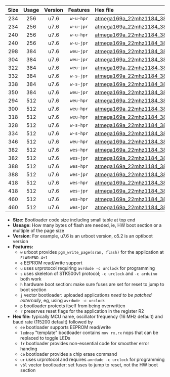 |Size|Usage|Version|Features|Hex file|
|:-:|:-:|:-:|:-:|:--|
|234|256|u7.6|`w-u-hpr`|[atmega169a_22mhz1184_38400bps_ur.hex](https://raw.githubusercontent.com/stefanrueger/urboot/main//atmega169a_22mhz1184_38400bps_ur.hex)|
|234|256|u7.6|`w-u-jpr`|[atmega169a_22mhz1184_38400bps_ur_vbl.hex](https://raw.githubusercontent.com/stefanrueger/urboot/main//atmega169a_22mhz1184_38400bps_ur_vbl.hex)|
|240|256|u7.6|`w-u-hpr`|[atmega169a_22mhz1184_38400bps_lednop_ur.hex](https://raw.githubusercontent.com/stefanrueger/urboot/main//atmega169a_22mhz1184_38400bps_lednop_ur.hex)|
|240|256|u7.6|`w-u-jpr`|[atmega169a_22mhz1184_38400bps_lednop_ur_vbl.hex](https://raw.githubusercontent.com/stefanrueger/urboot/main//atmega169a_22mhz1184_38400bps_lednop_ur_vbl.hex)|
|298|384|u7.6|`weu-jpr`|[atmega169a_22mhz1184_38400bps_ee_ur_vbl.hex](https://raw.githubusercontent.com/stefanrueger/urboot/main//atmega169a_22mhz1184_38400bps_ee_ur_vbl.hex)|
|304|384|u7.6|`weu-jpr`|[atmega169a_22mhz1184_38400bps_ee_lednop_ur_vbl.hex](https://raw.githubusercontent.com/stefanrueger/urboot/main//atmega169a_22mhz1184_38400bps_ee_lednop_ur_vbl.hex)|
|322|384|u7.6|`weu-jpr`|[atmega169a_22mhz1184_38400bps_ee_lednop_fr_ur_vbl.hex](https://raw.githubusercontent.com/stefanrueger/urboot/main//atmega169a_22mhz1184_38400bps_ee_lednop_fr_ur_vbl.hex)|
|332|384|u7.6|`w-s-jpr`|[atmega169a_22mhz1184_38400bps_vbl.hex](https://raw.githubusercontent.com/stefanrueger/urboot/main//atmega169a_22mhz1184_38400bps_vbl.hex)|
|338|384|u7.6|`w-s-jpr`|[atmega169a_22mhz1184_38400bps_lednop_vbl.hex](https://raw.githubusercontent.com/stefanrueger/urboot/main//atmega169a_22mhz1184_38400bps_lednop_vbl.hex)|
|350|384|u7.6|`weu-jpr`|[atmega169a_22mhz1184_38400bps_ee_lednop_fr_ce_ur_vbl.hex](https://raw.githubusercontent.com/stefanrueger/urboot/main//atmega169a_22mhz1184_38400bps_ee_lednop_fr_ce_ur_vbl.hex)|
|294|512|u7.6|`weu-hpr`|[atmega169a_22mhz1184_38400bps_ee_ur.hex](https://raw.githubusercontent.com/stefanrueger/urboot/main//atmega169a_22mhz1184_38400bps_ee_ur.hex)|
|300|512|u7.6|`weu-hpr`|[atmega169a_22mhz1184_38400bps_ee_lednop_ur.hex](https://raw.githubusercontent.com/stefanrueger/urboot/main//atmega169a_22mhz1184_38400bps_ee_lednop_ur.hex)|
|318|512|u7.6|`weu-hpr`|[atmega169a_22mhz1184_38400bps_ee_lednop_fr_ur.hex](https://raw.githubusercontent.com/stefanrueger/urboot/main//atmega169a_22mhz1184_38400bps_ee_lednop_fr_ur.hex)|
|328|512|u7.6|`w-s-hpr`|[atmega169a_22mhz1184_38400bps.hex](https://raw.githubusercontent.com/stefanrueger/urboot/main//atmega169a_22mhz1184_38400bps.hex)|
|334|512|u7.6|`w-s-hpr`|[atmega169a_22mhz1184_38400bps_lednop.hex](https://raw.githubusercontent.com/stefanrueger/urboot/main//atmega169a_22mhz1184_38400bps_lednop.hex)|
|346|512|u7.6|`weu-hpr`|[atmega169a_22mhz1184_38400bps_ee_lednop_fr_ce_ur.hex](https://raw.githubusercontent.com/stefanrueger/urboot/main//atmega169a_22mhz1184_38400bps_ee_lednop_fr_ce_ur.hex)|
|382|512|u7.6|`wes-hpr`|[atmega169a_22mhz1184_38400bps_ee.hex](https://raw.githubusercontent.com/stefanrueger/urboot/main//atmega169a_22mhz1184_38400bps_ee.hex)|
|382|512|u7.6|`wes-jpr`|[atmega169a_22mhz1184_38400bps_ee_vbl.hex](https://raw.githubusercontent.com/stefanrueger/urboot/main//atmega169a_22mhz1184_38400bps_ee_vbl.hex)|
|388|512|u7.6|`wes-hpr`|[atmega169a_22mhz1184_38400bps_ee_lednop.hex](https://raw.githubusercontent.com/stefanrueger/urboot/main//atmega169a_22mhz1184_38400bps_ee_lednop.hex)|
|388|512|u7.6|`wes-jpr`|[atmega169a_22mhz1184_38400bps_ee_lednop_vbl.hex](https://raw.githubusercontent.com/stefanrueger/urboot/main//atmega169a_22mhz1184_38400bps_ee_lednop_vbl.hex)|
|418|512|u7.6|`wes-hpr`|[atmega169a_22mhz1184_38400bps_ee_lednop_fr.hex](https://raw.githubusercontent.com/stefanrueger/urboot/main//atmega169a_22mhz1184_38400bps_ee_lednop_fr.hex)|
|418|512|u7.6|`wes-jpr`|[atmega169a_22mhz1184_38400bps_ee_lednop_fr_vbl.hex](https://raw.githubusercontent.com/stefanrueger/urboot/main//atmega169a_22mhz1184_38400bps_ee_lednop_fr_vbl.hex)|
|460|512|u7.6|`wes-hpr`|[atmega169a_22mhz1184_38400bps_ee_lednop_fr_ce.hex](https://raw.githubusercontent.com/stefanrueger/urboot/main//atmega169a_22mhz1184_38400bps_ee_lednop_fr_ce.hex)|
|460|512|u7.6|`wes-jpr`|[atmega169a_22mhz1184_38400bps_ee_lednop_fr_ce_vbl.hex](https://raw.githubusercontent.com/stefanrueger/urboot/main//atmega169a_22mhz1184_38400bps_ee_lednop_fr_ce_vbl.hex)|

- **Size:** Bootloader code size including small table at top end
- **Useage:** How many bytes of flash are needed, ie, HW boot section or a multiple of the page size
- **Version:** For example, u7.6 is an urboot version, o5.2 is an optiboot version
- **Features:**
  + `w` urboot provides `pgm_write_page(sram, flash)` for the application at `FLASHEND-4+1`
  + `e` EEPROM read/write support
  + `u` uses urprotocol requiring `avrdude -c urclock` for programming
  + `s` uses skeleton of STK500v1 protocol; `-c urclock` and `-c arduino` both work
  + `h` hardware boot section: make sure fuses are set for reset to jump to boot section
  + `j` vector bootloader: uploaded applications *need to be patched externally*, eg, using `avrdude -c urclock`
  + `p` bootloader protects itself from being overwritten
  + `r` preserves reset flags for the application in the register R2
- **Hex file:** typically MCU name, oscillator frequency (16 MHz default) and baud rate (115200 default) followed by
  + `ee` bootloader supports EEPROM read/write
  + `lednop` "template" bootloader contains `mov rx,rx` nops that can be replaced to toggle LEDs
  + `fr` bootloader provides non-essential code for smoother error handing
  + `ce` bootloader provides a chip erase command
  + `ur` uses urprotocol and requires `avrdude -c urclock` for programming
  + `vbl` vector bootloader: set fuses to jump to reset, not the HW boot section
